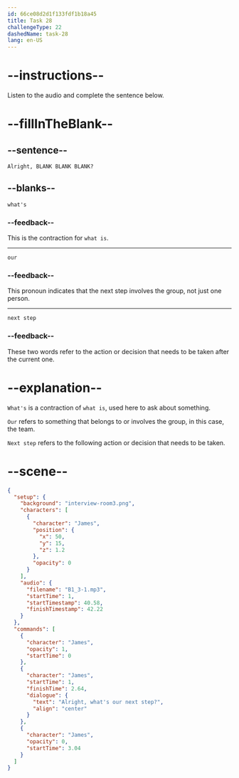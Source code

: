 ```yaml
---
id: 66ce08d2d1f133fdf1b18a45
title: Task 28
challengeType: 22
dashedName: task-28
lang: en-US
---
```

<!-- (Audio) James: Alright, what's our next step? -->

# --instructions--

Listen to the audio and complete the sentence below.

# --fillInTheBlank--

## --sentence--

`Alright, BLANK BLANK BLANK?`

## --blanks--

`what's`

### --feedback--

This is the contraction for `what is`.

---

`our`

### --feedback--

This pronoun indicates that the next step involves the group, not just one person.

---

`next step`

### --feedback--

These two words refer to the action or decision that needs to be taken after the current one.

# --explanation--

`What's` is a contraction of `what is`, used here to ask about something.

`Our` refers to something that belongs to or involves the group, in this case, the team.

`Next step` refers to the following action or decision that needs to be taken.

# --scene--

```json
{
  "setup": {
    "background": "interview-room3.png",
    "characters": [
      {
        "character": "James",
        "position": {
          "x": 50,
          "y": 15,
          "z": 1.2
        },
        "opacity": 0
      }
    ],
    "audio": {
      "filename": "B1_3-1.mp3",
      "startTime": 1,
      "startTimestamp": 40.58,
      "finishTimestamp": 42.22
    }
  },
  "commands": [
    {
      "character": "James",
      "opacity": 1,
      "startTime": 0
    },
    {
      "character": "James",
      "startTime": 1,
      "finishTime": 2.64,
      "dialogue": {
        "text": "Alright, what's our next step?",
        "align": "center"
      }
    },
    {
      "character": "James",
      "opacity": 0,
      "startTime": 3.04
    }
  ]
}
```
